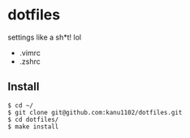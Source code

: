 # dotfiles
settings like a sh*t! lol
* .vimrc
* .zshrc

## Install 
```
$ cd ~/
$ git clone git@github.com:kanu1102/dotfiles.git
$ cd dotfiles/
$ make install
```
